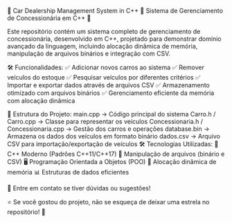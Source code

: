📌 Car Dealership Management System in C++
🚗 Sistema de Gerenciamento de Concessionária em C++ 🚗

Este repositório contém um sistema completo de gerenciamento de concessionária, desenvolvido em C++, projetado para demonstrar domínio avançado da linguagem, incluindo alocação dinâmica de memória, manipulação de arquivos binários e integração com CSV.

🛠️ Funcionalidades:
✅ Adicionar novos carros ao sistema
✅ Remover veículos do estoque
✅ Pesquisar veículos por diferentes critérios
✅ Importar e exportar dados através de arquivos CSV
✅ Armazenamento otimizado com arquivos binários
✅ Gerenciamento eficiente da memória com alocação dinâmica

📂 Estrutura do Projeto:
main.cpp → Código principal do sistema
Carro.h / Carro.cpp → Classe para representar os veículos
Concessionaria.h / Concessionaria.cpp → Gestão dos carros e operações
database.bin → Armazena os dados dos veículos em formato binário
dados.csv → Arquivo CSV para importação/exportação de veículos
🛠️ Tecnologias Utilizadas:
🚀 C++ Moderno (Padrões C++11/C++17)
📂 Manipulação de arquivos (binário e CSV)
🖥️ Programação Orientada a Objetos (POO)
🔄 Alocação dinâmica de memória
📊 Estruturas de dados eficientes

📩 Entre em contato se tiver dúvidas ou sugestões!

⭐ Se você gostou do projeto, não se esqueça de deixar uma estrela no repositório! 🌟
